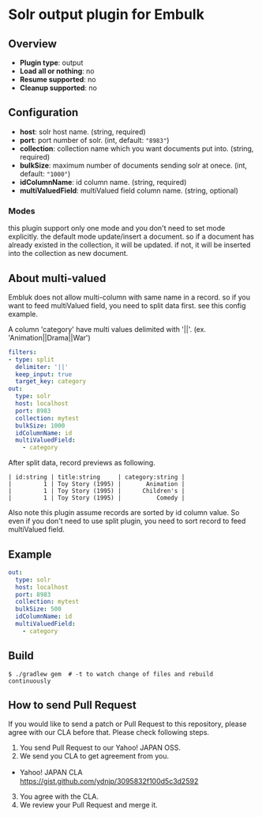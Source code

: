 # Solr output plugin for Embulk

## Overview

* **Plugin type**: output
* **Load all or nothing**: no
* **Resume supported**: no
* **Cleanup supported**: no

## Configuration

- **host**: solr host name. (string, required)
- **port**: port number of solr. (int, default: `"8983"`)
- **collection**: collection name which you want documents put into. (string, required)
- **bulkSize**: maximum number of documents sending solr at onece. (int, default: `"1000"`)
- **idColumnName**: id column name. (string, required)
- **multiValuedField**: multiValued field column name. (string, optional)

### Modes

this plugin support only one mode and you don't need to set mode explicitly.
the default mode update/insert a document. so if a document has already existed in the collection, it will be updated. if not, it will be inserted into the collection as new document.

## About multi-valued

Embluk does not allow multi-column with same name in a record. so if you want to feed multiValued field, you need to split data first. see this config example.

A column 'category' have multi values delimited with '||'. (ex. 'Animation||Drama||War')

```yaml
filters:
- type: split
  delimiter: '||'
  keep_input: true
  target_key: category
out:
  type: solr
  host: localhost
  port: 8983
  collection: mytest
  bulkSize: 1000
  idColumnName: id
  multiValuedField:
    - category
```

After split data, record previews as following.
```
| id:string | title:string     | category:string |
|         1 | Toy Story (1995) |       Animation |
|         1 | Toy Story (1995) |      Children's |
|         1 | Toy Story (1995) |          Comedy |
```


Also note this plugin assume records are sorted by id column value. So even if you don't need to use split plugin, you need to sort record to feed multiValued field.

## Example

```yaml
out:
  type: solr
  host: localhost
  port: 8983
  collection: mytest
  bulkSize: 500
  idColumnName: id
  multiValuedField:
    - category
```


## Build

```
$ ./gradlew gem  # -t to watch change of files and rebuild continuously
```


## How to send Pull Request 

If you would like to send a patch or Pull Request to this repository, please agree with our CLA before that. Please check following steps.

1. You send Pull Request to our Yahoo! JAPAN OSS.
2. We send you CLA to get agreement from you.
  - Yahoo! JAPAN CLA　https://gist.github.com/ydnjp/3095832f100d5c3d2592
3. You agree with the CLA.
4. We review your Pull Request and merge it. 
